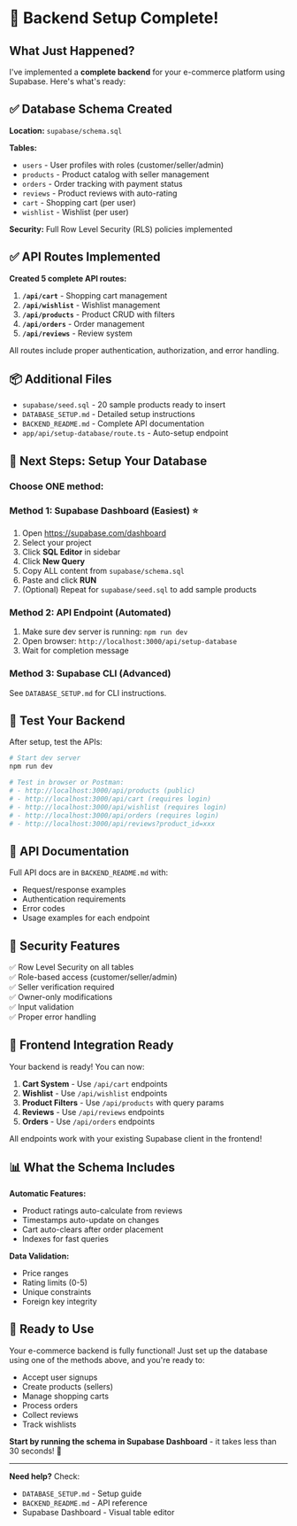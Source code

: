 # 🎯 Backend Setup Complete!

## What Just Happened?

I've implemented a **complete backend** for your e-commerce platform using Supabase. Here's what's ready:

## ✅ Database Schema Created

**Location:** `supabase/schema.sql`

**Tables:**
- `users` - User profiles with roles (customer/seller/admin)
- `products` - Product catalog with seller management
- `orders` - Order tracking with payment status
- `reviews` - Product reviews with auto-rating
- `cart` - Shopping cart (per user)
- `wishlist` - Wishlist (per user)

**Security:** Full Row Level Security (RLS) policies implemented

## ✅ API Routes Implemented

**Created 5 complete API routes:**

1. **`/api/cart`** - Shopping cart management
2. **`/api/wishlist`** - Wishlist management  
3. **`/api/products`** - Product CRUD with filters
4. **`/api/orders`** - Order management
5. **`/api/reviews`** - Review system

All routes include proper authentication, authorization, and error handling.

## 📦 Additional Files

- `supabase/seed.sql` - 20 sample products ready to insert
- `DATABASE_SETUP.md` - Detailed setup instructions
- `BACKEND_README.md` - Complete API documentation
- `app/api/setup-database/route.ts` - Auto-setup endpoint

## 🚀 Next Steps: Setup Your Database

### Choose ONE method:

### Method 1: Supabase Dashboard (Easiest) ⭐

1. Open https://supabase.com/dashboard
2. Select your project
3. Click **SQL Editor** in sidebar
4. Click **New Query**
5. Copy ALL content from `supabase/schema.sql`
6. Paste and click **RUN**
7. (Optional) Repeat for `supabase/seed.sql` to add sample products

### Method 2: API Endpoint (Automated)

1. Make sure dev server is running: `npm run dev`
2. Open browser: `http://localhost:3000/api/setup-database`
3. Wait for completion message

### Method 3: Supabase CLI (Advanced)

See `DATABASE_SETUP.md` for CLI instructions.

## 🧪 Test Your Backend

After setup, test the APIs:

```bash
# Start dev server
npm run dev

# Test in browser or Postman:
# - http://localhost:3000/api/products (public)
# - http://localhost:3000/api/cart (requires login)
# - http://localhost:3000/api/wishlist (requires login)
# - http://localhost:3000/api/orders (requires login)
# - http://localhost:3000/api/reviews?product_id=xxx
```

## 📖 API Documentation

Full API docs are in `BACKEND_README.md` with:
- Request/response examples
- Authentication requirements
- Error codes
- Usage examples for each endpoint

## 🔐 Security Features

✅ Row Level Security on all tables  
✅ Role-based access (customer/seller/admin)  
✅ Seller verification required  
✅ Owner-only modifications  
✅ Input validation  
✅ Proper error handling  

## 🎨 Frontend Integration Ready

Your backend is ready! You can now:

1. **Cart System** - Use `/api/cart` endpoints
2. **Wishlist** - Use `/api/wishlist` endpoints
3. **Product Filters** - Use `/api/products` with query params
4. **Reviews** - Use `/api/reviews` endpoints
5. **Orders** - Use `/api/orders` endpoints

All endpoints work with your existing Supabase client in the frontend!

## 📊 What the Schema Includes

**Automatic Features:**
- Product ratings auto-calculate from reviews
- Timestamps auto-update on changes
- Cart auto-clears after order placement
- Indexes for fast queries

**Data Validation:**
- Price ranges
- Rating limits (0-5)
- Unique constraints
- Foreign key integrity

## 🎯 Ready to Use

Your e-commerce backend is fully functional! Just set up the database using one of the methods above, and you're ready to:

- Accept user signups
- Create products (sellers)
- Manage shopping carts
- Process orders
- Collect reviews
- Track wishlists

**Start by running the schema in Supabase Dashboard** - it takes less than 30 seconds! 🚀

---

**Need help?** Check:
- `DATABASE_SETUP.md` - Setup guide
- `BACKEND_README.md` - API reference
- Supabase Dashboard - Visual table editor

